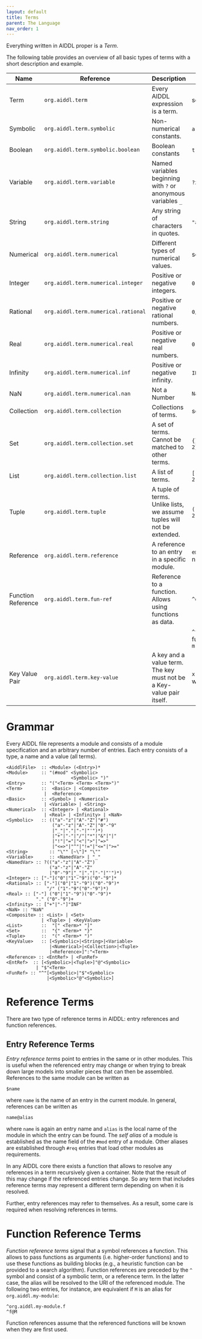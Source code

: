 ```yaml
---
layout: default
title: Terms
parent: The Language
nav_order: 1
---
```


Everything written in AIDDL proper is a *Term*. 

The following table provides an overview of all basic types of terms with a
short description and example.

| Name               | Reference                           | Description                                                            | Examples                                        |
|--------------------|-------------------------------------|------------------------------------------------------------------------|-------------------------------------------------|
| Term               | `org.aiddl.term`                    | Every AIDDL expression is a term.                                      | see below                                       |
| Symbolic           | `org.aiddl.term.symbolic`           | Non-numerical constants.                                               | `a` `e1` `+` `#integer`                         |
| Boolean            | `org.aiddl.term.symbolic.boolean`   | Boolean constants                                                      | `true`  `false`                                 |
| Variable           | `org.aiddl.term.variable`           | Named variables beginning with `?` or anonymous variables `_`          | `?x` `?e1` `_`                                  |
| String             | `org.aiddl.term.string`             | Any string of characters in quotes.                                    | `"a"` `"abc"` `"1 2 3"`                         |
| Numerical          | `org.aiddl.term.numerical`          | Different types of numerical values.                                   | see below                                       |
| Integer            | `org.aiddl.term.numerical.integer`  | Positive or negative integers.                                         | `0` `-3` `11`                                   |
| Rational           | `org.aiddl.term.numerical.rational` | Positive or negative rational numbers.                                 | `0/1` `-1/3` `110/13`                           |
| Real               | `org.aiddl.term.numerical.real`     | Positive or negative real numbers.                                     | `0.0` `-1.3` `1.1`                              |
| Infinity           | `org.aiddl.term.numerical.inf`      | Positive or negative infinity.                                         | `INF` `+INF` `-INF`                             |
| NaN                | `org.aiddl.term.numerical.nan`      | Not a Number                                                           | `NaN`                                           |
| Collection         | `org.aiddl.term.collection`         | Collections of terms.                                                  | see below                                       |
| Set                | `org.aiddl.term.collection.set`     | A set of terms. Cannot be matched to other terms.                      | `{}` `{e1 e2 e3}` `{1 1 2}`                     |
| List               | `org.aiddl.term.collection.list`    | A list of terms.                                                       | `[]` `[e1 e2 e3]` `[1 1 2]`                     |
| Tuple              | `org.aiddl.term.tuple`              | A tuple of terms. Unlike lists, we assume tuples will not be extended. | `()` `(e1 e2 e3)` `(1 1 2)`                     |
| Reference          | `org.aiddl.term.reference`          | A reference to an entry in a specific module.                          | `e@m` references entry named `e` in module `m`  |
| Function Reference | `org.aiddl.term.fun-ref`            | Reference to a function. Allows using functions as data.               | `^org.aiddl.eval.add`                           |
|                    |                                     |                                                                        | `^f@m` references function `f` in module `m`    |
| Key Value Pair     | `org.aiddl.term.key-value`          | A key and a value term. The key must not be a Key-value pair itself.   | `x:10` symbolic key `x` with integer value `10` |

# Grammar

Every AIDDL file represents a module and consists of a module specification and
an arbitrary number of entries. Each entry consists of a type, a name and a
value (all terms).

    <AiddlFile>  :: <Module> (<Entry>)*
    <Module>     :: "(#mod" <Symbolic>
                            <Symbolic> ")"
    <Entry>      :: "("<Term> <Term> <Term>")"
    <Term>       ::  <Basic> | <Composite>
                  |  <Reference>
    <Basic>      :: <Symbol> | <Numerical>
                  | <Variable> | <String>
    <Numerical>  :: <Integer> | <Rational>
                  | <Real> | <Infinity> | <NaN>
    <Symbolic>   :: (("a"-"z"|"A"-"Z"|"#")
                     ("a"-"z"|"A"-"Z"|"0"-"9"
                     |"_"|"."|"-"|"'")*)
                     |"+"|"-"|"/"|"*"|"&"|"|"
                     |"!"|"="|"<"|">"|"=>"
                     |"<=>"|"^"|"!="|"<="|">="
    <String>        :: "\"" [~\"]* "\""
    <Variable>      :: <NamedVar> | "_"
    <NamedVar> :: ?(("a"-"z"|"A"-"Z")
                    ("a"-"z"|"A"-"Z"
                    |"0"-"9"|"_"|"."|"-"|"'")*)
    <Integer> :: ["-"]("0"|"1"-"9")("0"-"9"]*
    <Rational> :: ["-"]("0"|"1"-"9")("0"-"9")*
                   "/" ("1"-"9"("0"-"9")*)
    <Real> :: ["-"] ("0"|"1"-"9")("0"-"9")*
               "." ("0"-"9")+
    <Infinity> :: ["+"|"-"]"INF"
    <NaN> :: "NaN"
    <Composite> :: <List> | <Set>
                 | <Tuple> | <KeyValue>
    <List>       ::  "[" <Term>* "]"
    <Set>        ::  "{" <Term>* "}"
    <Tuple>      ::  "(" <Term>* ")"
    <KeyValue>   :: [<Symbolic>|<String>|<Variable>
                    |<Numerical>|<Collection>|<Tuple>
                    |<Reference>]":"<Term>
    <Reference> :: <EntRef> | <FunRef>
    <EntRef>  :: [<Symbolic>|<Tuple>]"@"<Symbolic>
               | "$"<Term>
    <FunRef> :: "^"[<Symbolic>|"$"<Symbolic>
                   |<Symbolic>"@"<Symbolic>]

# Reference Terms

There are two type of reference terms in AIDDL: entry references and function
references.

## Entry Reference Terms

*Entry reference terms* point to entries in the same or in other modules.  This
is useful when the referenced entry may change or when trying to break down
large models into smaller pieces that can then be assembled.  References to the
same module can be written as

    $name

where `name` is the name of an entry in the current module.  In general,
references can be written as

    name@alias

where `name` is again an entry name and `alias` is the local name of the module
in which the entry can be found. The *self alias* of a module is established as
the name field of the `#mod` entry of a module. Other aliases are established
through `#req` entries that load other modules as requirements.

In any AIDDL core there exists a function that allows to resolve any references
in a term recursively given a container. Note that the result of this may change
if the referenced entries change. So any term that includes reference terms may
represent a different term depending on when it is resolved. 

Further, entry references may refer to themselves. As a result, some care is
required when resolving references in terms.

# Function Reference Terms
 
*Function reference terms* signal that a symbol references a function.  This
allows to pass functions as arguments (i.e. higher-order functions) and to use
these functions as building blocks (e.g., a heuristic function can be provided
to a search algorithm).  Function references are preceded by the
`^` symbol and consist of a symbolic term, or a
reference term. In the latter case, the alias will be resolved to the URI of the
referenced module. The following two entries, for instance, are equivalent if
`M` is an alias for `org.aiddl.my-module`:


    ^org.aiddl.my-module.f
    ^f@M

Function references assume that the referenced functions will be known when they
are first used.
